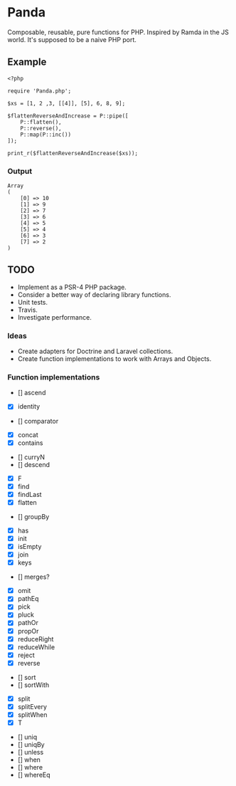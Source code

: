 # Panda

Composable, reusable, pure functions for PHP. Inspired by Ramda in the JS world. It's supposed to be a naive PHP port.

## Example

```
<?php

require 'Panda.php';

$xs = [1, 2 ,3, [[4]], [5], 6, 8, 9];

$flattenReverseAndIncrease = P::pipe([
    P::flatten(),
    P::reverse(),
    P::map(P::inc())
]);

print_r($flattenReverseAndIncrease($xs));

```

### Output

```
Array
(
    [0] => 10
    [1] => 9
    [2] => 7
    [3] => 6
    [4] => 5
    [5] => 4
    [6] => 3
    [7] => 2
)

```

## TODO

- Implement as a PSR-4 PHP package.
- Consider a better way of declaring library functions.
- Unit tests.
- Travis.
- Investigate performance.

### Ideas

- Create adapters for Doctrine and Laravel collections.
- Create function implementations to work with Arrays and Objects.

### Function implementations

- [] ascend
- [x] identity
- [] comparator
- [x] concat
- [x] contains
- [] curryN
- [] descend
- [x] F
- [x] find
- [x] findLast
- [x] flatten
- [] groupBy
- [x] has
- [x] init
- [x] isEmpty
- [x] join
- [x] keys
- [] merges?
- [x] omit
- [x] pathEq
- [x] pick
- [x] pluck
- [x] pathOr
- [x] propOr
- [x] reduceRight
- [x] reduceWhile
- [x] reject
- [x] reverse
- [] sort
- [] sortWith
- [x] split
- [x] splitEvery
- [x] splitWhen
- [x] T
- [] uniq
- [] uniqBy
- [] unless
- [] when
- [] where
- [] whereEq

